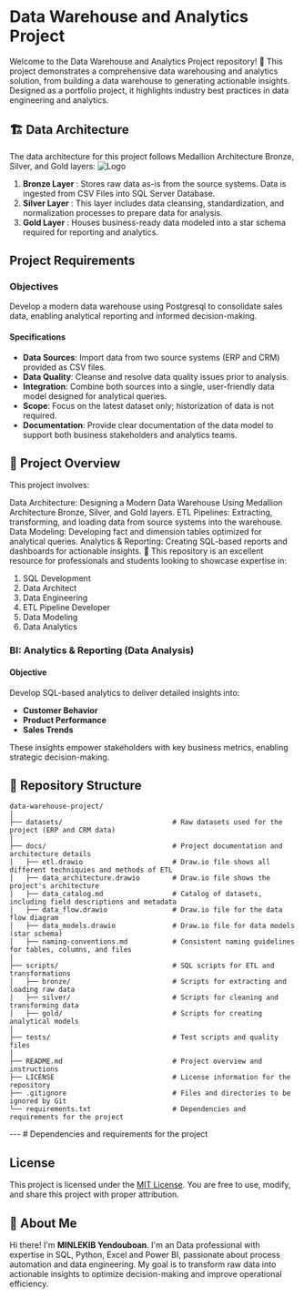 # Data Warehouse and Analytics Project

Welcome to the Data Warehouse and Analytics Project repository! 🚀
This project demonstrates a comprehensive data warehousing and analytics solution, from building a data warehouse to generating actionable insights. Designed as a portfolio project, it highlights industry best practices in data engineering and analytics.

## 🏗️ Data Architecture


The data architecture for this project follows Medallion Architecture Bronze, Silver, and Gold layers:
![Logo](https://github.com/MedardTesla/sql-data-wherehouse-projet/blob/main/medallion_architecture.drawio.png)

1. **Bronze Layer** : Stores raw data as-is from the source systems. Data is ingested from CSV Files into SQL Server Database.
2. **Silver Layer** : This layer includes data cleansing, standardization, and normalization processes to prepare data for analysis.
3. **Gold Layer** : Houses business-ready data modeled into a star schema required for reporting and analytics.


##  Project Requirements

### Objectives
Develop a modern data warehouse using Postgresql to consolidate sales data, enabling analytical reporting and informed decision-making.

#### Specifications
- **Data Sources**: Import data from two source systems (ERP and CRM) provided as CSV files.
- **Data Quality**: Cleanse and resolve data quality issues prior to analysis.
- **Integration**: Combine both sources into a single, user-friendly data model designed for analytical queries.
- **Scope**: Focus on the latest dataset only; historization of data is not required.
- **Documentation**: Provide clear documentation of the data model to support both business stakeholders and analytics teams.

## 📖 Project Overview
This project involves:

Data Architecture: Designing a Modern Data Warehouse Using Medallion Architecture Bronze, Silver, and Gold layers.
ETL Pipelines: Extracting, transforming, and loading data from source systems into the warehouse.
Data Modeling: Developing fact and dimension tables optimized for analytical queries.
Analytics & Reporting: Creating SQL-based reports and dashboards for actionable insights.
🎯 This repository is an excellent resource for professionals and students looking to showcase expertise in:

1. SQL Development
2. Data Architect
3. Data Engineering
4. ETL Pipeline Developer
5. Data Modeling
6. Data Analytics

### BI: Analytics & Reporting (Data Analysis)
#### Objective
Develop SQL-based analytics to deliver detailed insights into:

- **Customer Behavior**
- **Product Performance**
- **Sales Trends**
  
These insights empower stakeholders with key business metrics, enabling strategic decision-making.

## 📂 Repository Structure
```
data-warehouse-project/
│
├── datasets/                           # Raw datasets used for the project (ERP and CRM data)
│
├── docs/                               # Project documentation and architecture details
│   ├── etl.drawio                      # Draw.io file shows all different techniquies and methods of ETL
│   ├── data_architecture.drawio        # Draw.io file shows the project's architecture
│   ├── data_catalog.md                 # Catalog of datasets, including field descriptions and metadata
│   ├── data_flow.drawio                # Draw.io file for the data flow diagram
│   ├── data_models.drawio              # Draw.io file for data models (star schema)
│   ├── naming-conventions.md           # Consistent naming guidelines for tables, columns, and files
│
├── scripts/                            # SQL scripts for ETL and transformations
│   ├── bronze/                         # Scripts for extracting and loading raw data
│   ├── silver/                         # Scripts for cleaning and transforming data
│   ├── gold/                           # Scripts for creating analytical models
│
├── tests/                              # Test scripts and quality files
│
├── README.md                           # Project overview and instructions
├── LICENSE                             # License information for the repository
├── .gitignore                          # Files and directories to be ignored by Git
└── requirements.txt                    # Dependencies and requirements for the project
```
---                   # Dependencies and requirements for the project

## License

This project is licensed under the [MIT License](https://github.com/MedardTesla/sql-data-wherehouse-projet/blob/main/LICENSE). You are free to use, modify, and share this project with proper attribution.

## 🌟 About Me

Hi there! I'm **MINLEKIB Yendouboan**. I'm an Data professional with expertise in SQL, Python, Excel and Power BI, passionate about process automation and data engineering. My goal is to transform raw data into actionable insights to optimize decision-making and improve operational efficiency.
